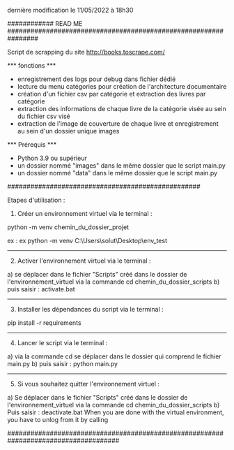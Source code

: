 dernière modification le 11/05/2022 à 18h30

############ READ ME ################################################################

Script de scrapping du site http://books.toscrape.com/

*** fonctions ***
- enregistrement des logs pour debug dans fichier dédié
- lecture du menu catégories pour création de l'architecture documentaire
- création d'un fichier csv par catégorie et extraction des livres par catégorie
- extraction des informations de chaque livre de la catégorie visée au sein du fichier csv visé
- extraction de l'image de couverture de chaque livre et enregistrement au sein d'un dossier unique images

*** Prérequis ***

- Python 3.9 ou supérieur
- un dossier nommé "images" dans le même dossier que le script main.py
- un dossier nommé "data" dans le même dossier que le script main.py

##################################################

Etapes d'utilisation :

1. Créer un environnement virtuel via le terminal :

python -m venv chemin_du_dossier_projet

ex : ex python -m venv C:\Users\solut\Desktop\env_test

------

2. Activer l'environnement virtuel via le terminal :

a) se déplacer dans le fichier "Scripts" créé dans le dossier de l'environnement_virtuel via la commande cd chemin_du_dossier_scripts
b) puis saisir : activate.bat

------

3. Installer les dépendances du script via le terminal : 

pip install -r requirements

------

4. Lancer le script via le terminal : 

a) via la commande cd se déplacer dans le dossier qui comprend le fichier main.py
b) puis saisir : python main.py

------

5. Si vous souhaitez quitter l'environnement virtuel  :

a) Se déplacer dans le fichier "Scripts" créé dans le dossier de l'environnement_virtuel via la commande cd chemin_du_dossier_scripts
b) Puis saisir : deactivate.bat
When you are done with the virtual environment, you have to unlog from it by calling

#####################################################################################
